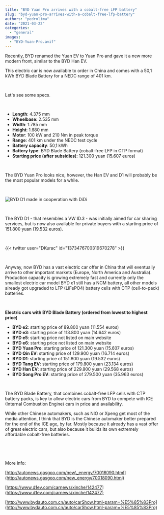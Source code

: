 ```yaml
---
title: "BYD Yuan Pro arrives with a cobalt-free LFP battery"
slug: "byd-yuan-pro-arrives-with-a-cobalt-free-lfp-battery"
authors: "pedrolima"
date: "2021-03-22"
categories: 
  - "general"
images: 
  - "BYD-Yuan-Pro.avif"
---
```


Recently, BYD renamed the Yuan EV to Yuan Pro and gave it a new more modern front, similar to the BYD Han EV.

This electric car is now available to order in China and comes with a 50,1 kWh BYD Blade Battery for a NEDC range of 401 km.

 

Let's see some specs.

 

- **Length**: 4.375 mm
- **Wheelbase**: 2.535 mm
- **Width**: 1.785 mm
- **Height**: 1.680 mm
- **Motor**: 100 kW and 210 Nm in peak torque
- **Range**: 401 km under the NEDC test cycle
- **Battery capacity**: 50,1 kWh
- **Battery type**: BYD Blade Battery (cobalt-free LFP in CTP format)
- **Starting price (after subsidies)**: 121.300 yuan (15.607 euros)

 

The BYD Yuan Pro looks nice, however, the Han EV and D1 will probably be the most popular models for a while.

 

![BYD D1 made in cooperation with DiDi](images/BYD-D1-made-in-cooperation-with-DiDi.avif)

 

The BYD D1 - that resembles a VW ID.3 - was initially aimed for car sharing services, but is now also available for private buyers with a starting price of 151.800 yuan (19.532 euros).

 

{{< twitter user="DKurac" id="1373476700319670278" >}}

 

Anyway, now BYD has a vast electric car offer in China that will eventually arrive to other important markets (Europe, North America and Australia). Production capacity is growing extremely fast and currently only the smallest electric car model BYD e1 still has a NCM battery, all other models already got upgraded to LFP (LiFePO4) battery cells with CTP (cell-to-pack) batteries.

 

**Electric cars with BYD Blade Battery (ordered from lowest to highest price)**

- **BYD e2**: starting price of 89.800 yuan (11.554 euros)
- **BYD e3**: starting price of 113.800 yuan (14.642 euros)
- **BYD e5**: starting price not listed on main website
- **BYD e6**: starting price not listed on main website
- **BYD Yuan Pro**: starting price of 121.300 yuan (15.607 euros)
- **BYD Qin EV**: starting price of 129.900 yuan (16.714 euros)
- **BYD D1**: starting price of 151.800 yuan (19.532 euros)
- **BYD Tang EV**: starting price of 179.800 yuan (23.134 euros)
- **BYD Han EV**: starting price of 229.800 yuan (29.568 euros)
- **BYD Song Pro EV**: starting price of 279.500 yuan (35.963 euros)

 

The BYD Blade Battery, that combines cobalt-free LFP cells with CTP battery packs, is key to allow electric cars from BYD to compete with ICE (Internal Combustion Engine) cars in price and availability.

While other Chinese automakers, such as NIO or Xpeng get most of the media attention, I think that BYD is the Chinese automaker better prepared for the end of the ICE age, by far. Mostly because it already has a vast offer of great electric cars, but also because it builds its own extremely affordable cobalt-free batteries.

 

 

More info:

[http://autonews.gasgoo.com/new\_energy/70018090.html](http://autonews.gasgoo.com/new_energy/70018090.html)

[https://www.d1ev.com/carnews/xinche/142477](https://www.d1ev.com/carnews/xinche/142477)

[http://www.bydauto.com.cn/auto/carShow.html-param=%E5%85%83Pro](http://www.bydauto.com.cn/auto/carShow.html-param=%E5%85%83Pro)
